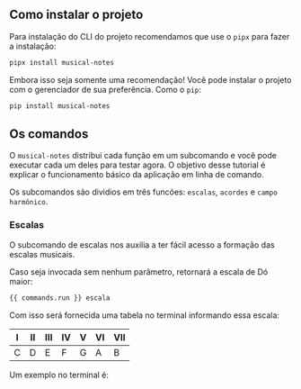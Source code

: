 ## Como instalar o projeto

Para instalação do CLI do projeto recomendamos que use o `pipx` para fazer
a instalação:

```bash
pipx install musical-notes
```

Embora isso seja somente uma recomendação! Você pode instalar o projeto
com o gerenciador de sua preferência. Como o `pip`:

```bash
pip install musical-notes
```

## Os comandos

O `musical-notes` distribui cada função em um subcomando e você pode executar
cada um deles para testar agora. O objetivo desse tutorial é explicar o
funcionamento básico da aplicação em linha de comando.

Os subcomandos são dividios em três funcões: `escalas`, `acordes` e
`campo harmônico`.

### Escalas

O subcomando de escalas nos auxilia a ter fácil acesso a formação das
escalas musicais.

Caso seja invocada sem nenhum parâmetro, retornará a escala de Dó maior:

```bash
{{ commands.run }} escala
```

Com isso será fornecida uma tabela no terminal informando essa escala:

| I | II | III | IV | V | VI | VII |
| - | -- | --- | -- | - | -- | --- |
| C | D  | E   | F  | G | A  | B   |

Um exemplo no terminal é:
